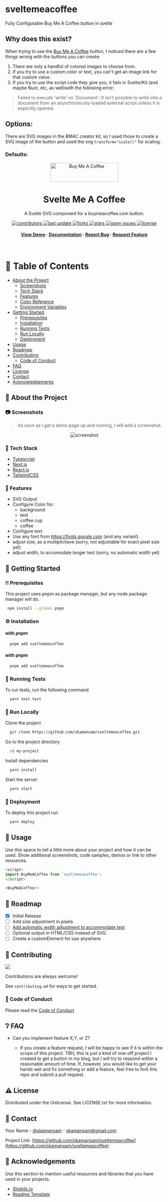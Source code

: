 # sveltemeacoffee
Fully Configurable Buy Me A Coffee button in svelte

## Why does this exist?

When trying to use the [Buy Me A Coffee](https://www.buymeacoffee.com/) button, I noticed there are a few things wrong with the buttons you can create:

1. There are only a handful of colored images to choose from.
1. If you try to use a custom color or text, you can't get an image link for that custom value.
1. If you try to use the script code they give you, it fails in Svelte/Kit (and maybe Nuxt, etc, as well)with the following error:

  >  Failed to execute 'write' on 'Document': It isn't possible to write into a document from an asynchronously-loaded external script unless it is explicitly opened. 

## Options:
There are SVG images in the BMAC creator kit, so I used those to create a SVG image of the button and used the svg `transform="scale()"` for scaling.

<dl>
<dt></dt>
<dd></dd>
</dl>

### Defaults:

<div align="center">
<a href="https://www.buymeacoffee.com/skamansamV" target="_blank"><img src="https://cdn.buymeacoffee.com/buttons/v2/default-yellow.png" alt="Buy Me A Coffee" style="height: 60px !important;width: 217px !important;" ></a>
  <h1>Svelte Me A Coffee</h1>
  
  <p>
    A Svelte SVG component for a buymeacoffee.com button. 
  </p>
  
  
<!-- Badges -->
<p>
  <a href="https://github.com/skamansam/sveltemeacoffee/graphs/contributors">
    <img src="https://img.shields.io/github/contributors/skamansam/sveltemeacoffee" alt="contributors" />
  </a>
  <a href="">
    <img src="https://img.shields.io/github/last-commit/skamansam/sveltemeacoffee" alt="last update" />
  </a>
  <a href="https://github.com/skamansam/sveltemeacoffee/network/members">
    <img src="https://img.shields.io/github/forks/skamansam/sveltemeacoffee" alt="forks" />
  </a>
  <a href="https://github.com/skamansam/sveltemeacoffee/stargazers">
    <img src="https://img.shields.io/github/stars/skamansam/sveltemeacoffee" alt="stars" />
  </a>
  <a href="https://github.com/skamansam/sveltemeacoffee/issues/">
    <img src="https://img.shields.io/github/issues/skamansam/sveltemeacoffee" alt="open issues" />
  </a>
  <a href="https://github.com/skamansam/sveltemeacoffee/blob/master/LICENSE">
    <img src="https://img.shields.io/github/license/skamansam/sveltemeacoffee.svg" alt="license" />
  </a>
</p>
   
<h4>
    <a href="https://github.com/skamansam/sveltemeacoffee/">View Demo</a>
  <span> · </span>
    <a href="https://github.com/skamansam/sveltemeacoffee">Documentation</a>
  <span> · </span>
    <a href="https://github.com/skamansam/sveltemeacoffee/issues/new?template=bug_report.md">Report Bug</a>
  <span> · </span>
    <a href="https://github.com/skamansam/sveltemeacoffee/issues/new?template=feature_request.md">Request Feature</a>
  </h4>
</div>

<br />

<!-- Table of Contents -->
# :notebook_with_decorative_cover: Table of Contents

- [About the Project](#star2-about-the-project)
  * [Screenshots](#camera-screenshots)
  * [Tech Stack](#space_invader-tech-stack)
  * [Features](#dart-features)
  * [Color Reference](#art-color-reference)
  * [Environment Variables](#key-environment-variables)
- [Getting Started](#toolbox-getting-started)
  * [Prerequisites](#bangbang-prerequisites)
  * [Installation](#gear-installation)
  * [Running Tests](#test_tube-running-tests)
  * [Run Locally](#running-run-locally)
  * [Deployment](#triangular_flag_on_post-deployment)
- [Usage](#eyes-usage)
- [Roadmap](#compass-roadmap)
- [Contributing](#wave-contributing)
  * [Code of Conduct](#scroll-code-of-conduct)
- [FAQ](#grey_question-faq)
- [License](#warning-license)
- [Contact](#handshake-contact)
- [Acknowledgements](#gem-acknowledgements)

  

<!-- About the Project -->
## :star2: About the Project


<!-- Screenshots -->
### :camera: Screenshots

> As soon as I get a demo page up and running, I will add a screenshot.

<div align="center"> 
  <img src="https://placehold.co/600x400?text=Your+Screenshot+here" alt="screenshot" />
</div>


<!-- TechStack -->
### :space_invader: Tech Stack

<ul>
  <li><a href="https://www.typescriptlang.org/">Typescript</a></li>
  <li><a href="https://nextjs.org/">Next.js</a></li>
  <li><a href="https://reactjs.org/">React.js</a></li>
  <li><a href="https://tailwindcss.com/">TailwindCSS</a></li>
</ul>


<!-- Features -->
### :dart: Features

- SVG Output
- Configure Color for:
  - background
  - text
  - coffee cup
  - coffee
- Configure text
- Use any font from https://fonts.google.com (and any variant)
- adjust size, as a multiplicitave (sorry, not adjustable for exact pixel size yet)
- adjust width, to accomodate longer text (sorry, no automatic width yet)


<!-- Getting Started -->
## 	:toolbox: Getting Started

<!-- Prerequisites -->
### :bangbang: Prerequisites

This project uses pnpm as package manager, but any node package manager will do.

```bash
 npm install --global pnpm
```

<!-- Installation -->
### :gear: Installation

#### with pnpm

```bash
  pnpm add sveltemeacoffee
```

#### with pnpm

```bash
  pnpm add sveltemeacoffee
```   
<!-- Running Tests -->
### :test_tube: Running Tests

To run tests, run the following command

```bash
  yarn test test
```

<!-- Run Locally -->
### :running: Run Locally

Clone the project

```bash
  git clone https://github.com/skamansam/sveltemeacoffee.git
```

Go to the project directory

```bash
  cd my-project
```

Install dependencies

```bash
  yarn install
```

Start the server

```bash
  yarn start
```


<!-- Deployment -->
### :triangular_flag_on_post: Deployment

To deploy this project run

```bash
  yarn deploy
```


<!-- Usage -->
## :eyes: Usage

Use this space to tell a little more about your project and how it can be used. Show additional screenshots, code samples, demos or link to other resources.


```javascript
<script>
import BuyMeACoffee from 'sveltemeacoffee';
</script>

<BuyMeACoffee/>
```

<!-- Roadmap -->
## :compass: Roadmap

* [x] Initial Release
* [ ] Add size adjustment in pixels
* [ ] [Add automatic width adjustment to accommodate text](https://stackoverflow.com/questions/118241/calculate-text-width-with-javascript)
* [ ] Optional output in HTML/CSS instead of SVG.
* [ ] Create a customElement for use anywhere

<!-- Contributing -->
## :wave: Contributing

<a href="https://github.com/skamansam/sveltemeacoffee/graphs/contributors">
  <img src="https://contrib.rocks/image?repo=skamansam/sveltemeacoffee" />
</a>


Contributions are always welcome!

See `contributing.md` for ways to get started.


<!-- Code of Conduct -->
### :scroll: Code of Conduct

Please read the [Code of Conduct](https://github.com/skamansam/sveltemeacoffee/blob/master/CODE_OF_CONDUCT.md)

<!-- FAQ -->
## :grey_question: FAQ

- Can you implement feature X,Y, or Z?

  + If you create a feature request, I will be happy to see if it is within the scope of this project. TBH, this is just a kind of one-off project I created to get a button in my blog, but I will try to respond within a reasonable amount of time. If, however, you would like to get your hands wet and fix something or add a feature, feel free to fork this repo and submit a pull request.


<!-- License -->
## :warning: License

Distributed under the Unlicense. See LICENSE.txt for more information.


<!-- Contact -->
## :handshake: Contact

Your Name - [@skamansam](https://twitter.com/skamansam) - skamansam@gmail.com

Project Link: [https://github.com/skamansam/sveltemeacoffee](https://github.com/skamansam/sveltemeacoffee)


<!-- Acknowledgments -->
## :gem: Acknowledgements

Use this section to mention useful resources and libraries that you have used in your projects.

 - [Shields.io](https://shields.io/)
 - [Readme Template](https://github.com/othneildrew/Best-README-Template)